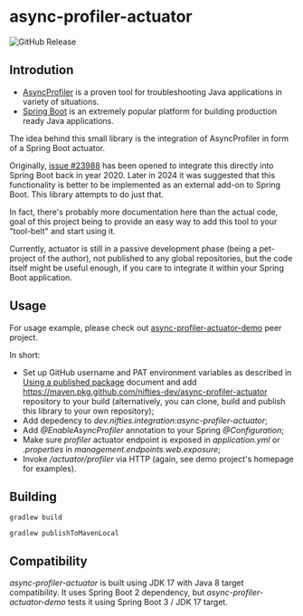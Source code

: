 # async-profiler-actuator
![GitHub Release](https://img.shields.io/github/v/tag/nifties-dev/async-profiler-actuator)

## Introdution
- [AsyncProfiler](https://github.com/async-profiler/async-profiler) is a proven tool for troubleshooting Java
  applications in variety of situations.
- [Spring Boot](https://github.com/spring-projects/spring-boot) is an extremely popular platform for building production
  ready Java applications.

The idea behind this small library is the integration of AsyncProfiler in form of a Spring Boot actuator.

Originally, [issue #23988](https://github.com/spring-projects/spring-boot/issues/23988) has been opened to integrate
this directly into Spring Boot back in year 2020. Later in 2024 it was suggested that this functionality is better to be
implemented as an external add-on to Spring Boot. This library attempts to do just that.

In fact, there's probably more documentation here than the actual code, goal of this project being to provide an easy way
to add this tool to your "tool-belt" and start using it.

Currently, actuator is still in a passive development phase (being a pet-project of the author), not published to any global
repositories, but the code itself might be useful enough, if you care to integrate it within your Spring Boot application.

## Usage
For usage example, please check out 
[async-profiler-actuator-demo](https://github.com/nifties-dev/async-profiler-actuator-demo) peer project.

In short:
 * Set up GitHub username and PAT environment variables as described in [Using a published package](https://docs.github.com/en/packages/working-with-a-github-packages-registry/working-with-the-gradle-registry#using-a-published-package)
   document and add https://maven.pkg.github.com/nifties-dev/async-profiler-actuator
   repository to your build (alternatively, you can clone, build and publish this library to your own repository);
 * Add depedency to _dev.nifties.integration:async-profiler-actuator_;
 * Add _@EnableAsyncProfiler_ annotation to your Spring _@Configuration_;
 * Make sure _profiler_ actuator endpoint is exposed in _application.yml_ or _.properties_ in _management.endpoints.web.exposure_;
 * Invoke _/actuator/profiler_ via HTTP (again, see demo project's homepage for examples).

## Building
```
gradlew build
```
```
gradlew publishToMavenLocal
```

## Compatibility
_async-profiler-actuator_ is built using JDK 17 with Java 8 target compatibility.
It uses Spring Boot 2 dependency, but _async-profiler-actuator-demo_ tests it using Spring Boot 3 / JDK 17 target.